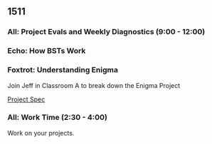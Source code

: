 ## 1511

### All: Project Evals and Weekly Diagnostics (9:00 - 12:00)

### Echo: How BSTs Work

### Foxtrot: Understanding Enigma

Join Jeff in Classroom A to break down the Enigma Project

[Project Spec](https://github.com/turingschool/curriculum/blob/master/source/projects/enigma.markdown)

### All: Work Time (2:30 - 4:00)

Work on your projects.

